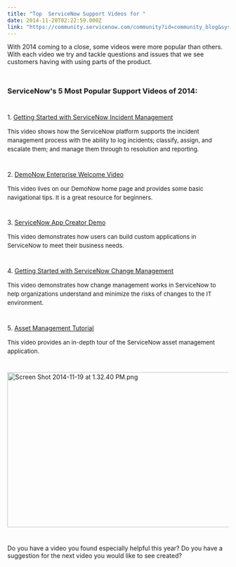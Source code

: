 ```yaml
---
title: "Top  ServiceNow Support Videos for "
date: 2014-11-20T02:22:59.000Z
link: "https://community.servicenow.com/community?id=community_blog&sys_id=9d6ceaa1dbd0dbc01dcaf3231f9619c5"
---
```

<p class="p1">With 2014 coming to a close, some videos were more popular than others. With each video we try and tackle questions and issues that we see customers having with using parts of the product.</p><p class="p1" style="min-height: 8pt; height: 8pt; padding: 0px;">  </p><h3 class="p1">ServiceNow's 5 Most Popular Support Videos of 2014:</h3><p class="p2" style="min-height: 8pt; height: 8pt; padding: 0px;">  </p><p class="p1">1. <a title="k-external-small" class="jive-link-external-small" href="https://www.youtube.com/watch?v=yBaSn0Z7lBY" rel="nofollow" target="_blank">Getting Started with ServiceNow Incident Management</a></p><p class="p2"><span style="font-size: 10pt; line-height: 1.5em;">This video shows how the ServiceNow platform supports the incident management process with the ability to log incidents; classify, assign, and escalate them; and manage them through to resolution and reporting.</span></p><p class="p2" style="min-height: 8pt; height: 8pt; padding: 0px;">  </p><p class="p1">2. <a title="k-external-small" class="jive-link-external-small" href="https://www.youtube.com/watch?v=yzzbfC-j19o" rel="nofollow" target="_blank">DemoNow Enterprise Welcome Video</a></p><p class="p2"><span style="font-size: 10pt; line-height: 1.5em;">This video lives on our DemoNow home page and provides some basic navigational tips. It is a great resource for beginners.</span></p><p class="p2" style="min-height: 8pt; height: 8pt; padding: 0px;">  </p><p class="p1">3. <a title="k-external-small" class="jive-link-external-small" href="https://www.youtube.com/watch?v=ebu1Lsl4tms" rel="nofollow" target="_blank">ServiceNow App Creator Demo</a></p><p class="p2"><span style="font-size: 10pt; line-height: 1.5em;">This video demonstrates how users can build custom applications in ServiceNow to meet their business needs.</span></p><p class="p2" style="min-height: 8pt; height: 8pt; padding: 0px;">  </p><p class="p1">4. <a title="k-external-small" class="jive-link-external-small" href="https://www.youtube.com/watch?v=LsBro2SNi1w" rel="nofollow" target="_blank">Getting Started with ServiceNow Change Management</a></p><p class="p2"><span style="font-size: 10pt; line-height: 1.5em;">This video demonstrates how change management works in ServiceNow to help organizations understand and minimize the risks of changes to the IT environment.</span></p><p class="p2" style="min-height: 8pt; height: 8pt; padding: 0px;">  </p><p class="p1">5. <a title="k-external-small" class="jive-link-external-small" href="https://www.youtube.com/watch?v=A-QWXGqfJqA" rel="nofollow" target="_blank">Asset Management Tutorial</a></p><p class="p2"><span style="font-size: 10pt; line-height: 1.5em;">This video provides an in-depth tour of the ServiceNow asset management application.</span></p><p class="p2" style="min-height: 8pt; height: 8pt; padding: 0px;">  </p><p class="p1"><a _jive_internal="true" href="/servlet/JiveServlet/showImage/38-3667-15770/Screen Shot 2014-11-19 at 1.32.40 PM.png"><img  alt="Screen Shot 2014-11-19 at 1.32.40 PM.png" class="image-0 jive-image" height="722" src="76eeb80edb5c9304b322f4621f96197f.iix" style="height: 352px; width: 620px; display: block; margin-left: auto; margin-right: auto;" width="1271"/></a></p><p class="p1" style="min-height: 8pt; height: 8pt; padding: 0px;">  </p><p class="p1">Do you have a video you found especially helpful this year? Do you have a suggestion for the next video you would like to see created?</p>